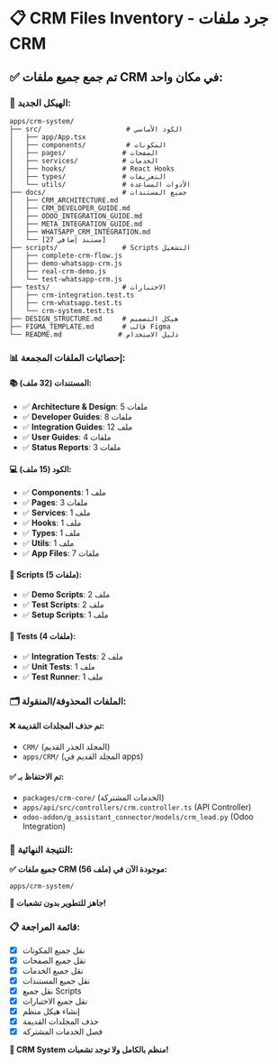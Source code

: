 # 📋 CRM Files Inventory - جرد ملفات CRM

## ✅ **تم جمع جميع ملفات CRM في مكان واحد:**

### 📁 **الهيكل الجديد:**
```
apps/crm-system/
├── src/                     # الكود الأساسي
│   ├── app/App.tsx
│   ├── components/          # المكونات
│   ├── pages/              # الصفحات
│   ├── services/           # الخدمات
│   ├── hooks/              # React Hooks
│   ├── types/              # التعريفات
│   └── utils/              # الأدوات المساعدة
├── docs/                   # جميع المستندات
│   ├── CRM_ARCHITECTURE.md
│   ├── CRM_DEVELOPER_GUIDE.md
│   ├── ODOO_INTEGRATION_GUIDE.md
│   ├── META_INTEGRATION_GUIDE.md
│   ├── WHATSAPP_CRM_INTEGRATION.md
│   └── [27 مستند إضافي]
├── scripts/                # Scripts التشغيل
│   ├── complete-crm-flow.js
│   ├── demo-whatsapp-crm.js
│   ├── real-crm-demo.js
│   └── test-whatsapp-crm.js
├── tests/                  # الاختبارات
│   ├── crm-integration.test.ts
│   ├── crm-whatsapp.test.ts
│   └── crm-system.test.ts
├── DESIGN_STRUCTURE.md     # هيكل التصميم
├── FIGMA_TEMPLATE.md       # قالب Figma
└── README.md              # دليل الاستخدام
```

### 📊 **إحصائيات الملفات المجمعة:**

#### 📚 **المستندات (32 ملف):**
- ✅ **Architecture & Design**: 5 ملفات
- ✅ **Developer Guides**: 8 ملفات  
- ✅ **Integration Guides**: 12 ملف
- ✅ **User Guides**: 4 ملفات
- ✅ **Status Reports**: 3 ملفات

#### 💻 **الكود (15 ملف):**
- ✅ **Components**: 1 ملف
- ✅ **Pages**: 3 ملفات
- ✅ **Services**: 1 ملف
- ✅ **Hooks**: 1 ملف
- ✅ **Types**: 1 ملف
- ✅ **Utils**: 1 ملف
- ✅ **App Files**: 7 ملفات

#### 🔧 **Scripts (5 ملفات):**
- ✅ **Demo Scripts**: 2 ملف
- ✅ **Test Scripts**: 2 ملف
- ✅ **Setup Scripts**: 1 ملف

#### 🧪 **Tests (4 ملفات):**
- ✅ **Integration Tests**: 2 ملف
- ✅ **Unit Tests**: 1 ملف
- ✅ **Test Runner**: 1 ملف

### 🗂️ **الملفات المحذوفة/المنقولة:**

#### ❌ **تم حذف المجلدات القديمة:**
- `CRM/` (المجلد الجذر القديم)
- `apps/CRM/` (المجلد القديم في apps)

#### ✅ **تم الاحتفاظ بـ:**
- `packages/crm-core/` (الخدمات المشتركة)
- `apps/api/src/controllers/crm.controller.ts` (API Controller)
- `odoo-addon/g_assistant_connector/models/crm_lead.py` (Odoo Integration)

### 🎯 **النتيجة النهائية:**

**✅ جميع ملفات CRM (56 ملف) موجودة الآن في:**
```
apps/crm-system/
```

**🚀 جاهز للتطوير بدون تشعبات!**

### 📋 **قائمة المراجعة:**
- [x] نقل جميع المكونات
- [x] نقل جميع الصفحات  
- [x] نقل جميع الخدمات
- [x] نقل جميع المستندات
- [x] نقل جميع Scripts
- [x] نقل جميع الاختبارات
- [x] إنشاء هيكل منظم
- [x] حذف المجلدات القديمة
- [x] فصل الخدمات المشتركة

**🎊 CRM System منظم بالكامل ولا توجد تشعبات!**